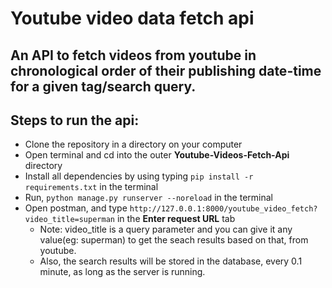 # Youtube video data fetch api

## An API to fetch videos from youtube in chronological order of their publishing date-time for a given tag/search query.

## Steps to run the api:
  * Clone the repository in a directory on your computer
  * Open terminal and cd into the outer <b>Youtube-Videos-Fetch-Api</b> directory
  * Install all dependencies by using typing `pip install -r requirements.txt` in the terminal
  * Run, `python manage.py runserver --noreload` in the terminal
  * Open postman, and type `http://127.0.0.1:8000/youtube_video_fetch?video_title=superman` in the <b>Enter request URL</b> tab
    * Note: video_title is a query parameter and you can give it any value(eg: superman) to get the seach results based on that, from youtube.
    * Also, the search results will be stored in the database, every 0.1 minute, as long as the server is running.
 
